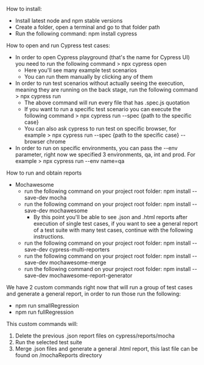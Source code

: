 How to install:

- Install latest node and npm stable versions
- Create a folder, open a terminal and go to that folder path
- Run the following command: npm install cypress


How to open and run Cypress test cases:

- In order to open Cypress playground (that's the name for Cypress UI) you need to run the following command > npx cypress open
	- Here you'll see many example test scenarios
	- You can run them manually by clicking any of them
- In order to run test scenarios without actually seeing the execution, meaning they are running on the back stage, run the following command > npx cypress run
	- The above command will run every file that has .spec.js quotation
	- If you want to run a specific test scenario you can execute the following command > npx cypress run --spec {path to the specific case}
	- You can also ask cypress to run test on specific browser, for example > npx cypress run --spec {path to the specific case} --browser chrome
- In order to run on specific environments, you can pass the --env parameter, right now we specified 3 environments, qa, int and prod. For example > npx cypress run --env name=qa


How to run and obtain reports


- Mochawesome
	- run the following command on your project root folder: npm install --save-dev mocha
	- run the following command on your project root folder: npm install --save-dev mochawesome
		- By this point you'll be able to see .json and .html reports after execution of single test cases, if you want to see a general report of a test suite with many test cases, continue with the following instructions.
	- run the following command on your project root folder: npm install --save-dev cypress-multi-reporters
	- run the following command on your project root folder: npm install --save-dev mochawesome-merge
	- run the following command on your project root folder: npm install --save-dev mochawesome-report-generator

We have 2 custom commands right now that will run a group of test cases and generate a general report, in order to run those run the following:

- npm run smallRegression
- npm run fullRegression

This custom commands will:
1. Delete the previous .json report files on cypress/reports/mocha
2. Run the selected test suite
3. Merge .json files and generate a general .html report, this last file can be found on /mochaReports directory

